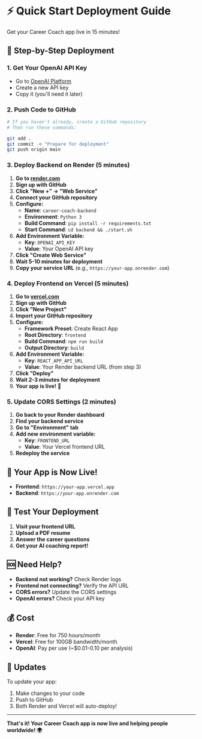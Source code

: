# ⚡ Quick Start Deployment Guide

Get your Career Coach app live in 15 minutes!

## 🚀 Step-by-Step Deployment

### 1. Get Your OpenAI API Key
- Go to [OpenAI Platform](https://platform.openai.com/api-keys)
- Create a new API key
- Copy it (you'll need it later)

### 2. Push Code to GitHub
```bash
# If you haven't already, create a GitHub repository
# Then run these commands:

git add .
git commit -m "Prepare for deployment"
git push origin main
```

### 3. Deploy Backend on Render (5 minutes)

1. **Go to [render.com](https://render.com)**
2. **Sign up with GitHub**
3. **Click "New +" → "Web Service"**
4. **Connect your GitHub repository**
5. **Configure:**
   - **Name**: `career-coach-backend`
   - **Environment**: `Python 3`
   - **Build Command**: `pip install -r requirements.txt`
   - **Start Command**: `cd backend && ./start.sh`
6. **Add Environment Variable:**
   - **Key**: `OPENAI_API_KEY`
   - **Value**: Your OpenAI API key
7. **Click "Create Web Service"**
8. **Wait 5-10 minutes for deployment**
9. **Copy your service URL** (e.g., `https://your-app.onrender.com`)

### 4. Deploy Frontend on Vercel (5 minutes)

1. **Go to [vercel.com](https://vercel.com)**
2. **Sign up with GitHub**
3. **Click "New Project"**
4. **Import your GitHub repository**
5. **Configure:**
   - **Framework Preset**: Create React App
   - **Root Directory**: `frontend`
   - **Build Command**: `npm run build`
   - **Output Directory**: `build`
6. **Add Environment Variable:**
   - **Key**: `REACT_APP_API_URL`
   - **Value**: Your Render backend URL (from step 3)
7. **Click "Deploy"**
8. **Wait 2-3 minutes for deployment**
9. **Your app is live!** 🎉

### 5. Update CORS Settings (2 minutes)

1. **Go back to your Render dashboard**
2. **Find your backend service**
3. **Go to "Environment" tab**
4. **Add new environment variable:**
   - **Key**: `FRONTEND_URL`
   - **Value**: Your Vercel frontend URL
5. **Redeploy the service**

## 🎯 Your App is Now Live!

- **Frontend**: `https://your-app.vercel.app`
- **Backend**: `https://your-app.onrender.com`

## 🧪 Test Your Deployment

1. **Visit your frontend URL**
2. **Upload a PDF resume**
3. **Answer the career questions**
4. **Get your AI coaching report!**

## 🆘 Need Help?

- **Backend not working?** Check Render logs
- **Frontend not connecting?** Verify the API URL
- **CORS errors?** Update the CORS settings
- **OpenAI errors?** Check your API key

## 💰 Cost

- **Render**: Free for 750 hours/month
- **Vercel**: Free for 100GB bandwidth/month
- **OpenAI**: Pay per use (~$0.01-0.10 per analysis)

## 🔄 Updates

To update your app:
1. Make changes to your code
2. Push to GitHub
3. Both Render and Vercel will auto-deploy!

---

**That's it! Your Career Coach app is now live and helping people worldwide! 🌍** 